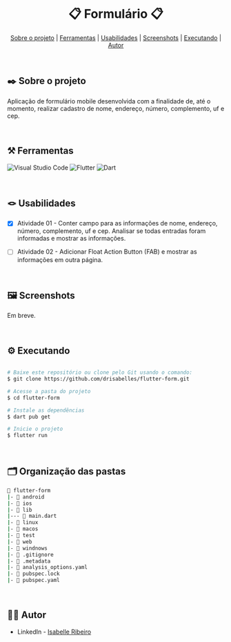 <div align="center">

# 📋 Formulário 📋

</div>

<div align="center">

[Sobre o projeto](#project) | [Ferramentas](#tools) | [Usabilidades](#usabilities) | [Screenshots](#screenshots) | [Executando](#running) | [Autor](#autor)

</br>

</div>

##  ✒️ Sobre o projeto <a name="project"></a>
Aplicação de formulário mobile desenvolvida com a finalidade de, até o momento, realizar cadastro de nome, endereço, número, complemento, uf e cep.

</br>

## ⚒️ Ferramentas <a name="tools"></a>

![Visual Studio Code](https://img.shields.io/badge/Visual%20Studio%20Code-e4d2e4.svg?style=for-the-badge&logo=visual-studio-code&logoColor=black)
![Flutter](https://img.shields.io/badge/Flutter-e4d2e4.svg?style=for-the-badge&logo=Flutter&logoColor=black)
![Dart](https://img.shields.io/badge/dart-e4d2e4.svg?style=for-the-badge&logo=dart&logoColor=black)

</br>

## 🪢 Usabilidades <a name="usabilities"></a>
- [X] Atividade 01 - Conter campo para as informações de nome, endereço, número, complemento, uf e cep. Analisar se todas entradas foram informadas e mostrar as informações.
- [ ] Atividade 02 - Adicionar Float Action Button (FAB) e mostrar as informações em outra página.


<br />

## 🖼️ Screenshots <a name="screenshots"></a>

Em breve.

</br>

## ⚙️ Executando <a name="running"></a>

```bash

# Baixe este repositório ou clone pelo Git usando o comando:
$ git clone https://github.com/drisabelles/flutter-form.git

# Acesse a pasta do projeto
$ cd flutter-form

# Instale as dependências
$ dart pub get

# Inicie o projeto
$ flutter run

```

</br>

## 🗂️ Organização das pastas <a name="folders"></a>

```bash
📂 flutter-form
|- 📁 android
|- 📁 ios
|- 📁 lib
|--- 📄 main.dart
|- 📁 linux
|- 📁 macos
|- 📁 test
|- 📁 web
|- 📁 windnows
|- 📄 .gitignore
|- 📄 .metadata
|- 📄 analysis_options.yaml
|- 📄 pubspec.lock
|- 📄 pubspec.yaml
```

</br>

## 👩‍💻 Autor <a name="autor"></a>

- LinkedIn - [Isabelle Ribeiro](https://www.linkedin.com/in/drisabelles/)
